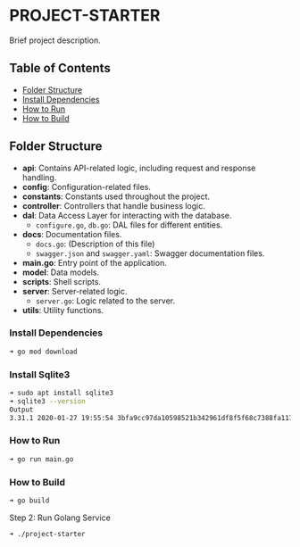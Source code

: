 # PROJECT-STARTER

Brief project description.

## Table of Contents

- [Folder Structure](#folder-structure)
- [Install Dependencies](#install-dependencies)
- [How to Run](#how-to-run)
- [How to Build](#how-to-build)

## Folder Structure

- **api**: Contains API-related logic, including request and response handling.
- **config**: Configuration-related files.
- **constants**: Constants used throughout the project.
- **controller**: Controllers that handle business logic.
- **dal**: Data Access Layer for interacting with the database.
  - `configure.go`, `db.go`: DAL files for different entities.
- **docs**: Documentation files.
  - `docs.go`: (Description of this file)
  - `swagger.json` and `swagger.yaml`: Swagger documentation files.
- **main.go**: Entry point of the application.
- **model**: Data models.
- **scripts**: Shell scripts.
- **server**: Server-related logic.
  - `server.go`: Logic related to the server.
- **utils**: Utility functions.

### Install Dependencies

```bash
➜ go mod download
```

### Install Sqlite3

```bash
➜ sudo apt install sqlite3
➜ sqlite3 --version
Output
3.31.1 2020-01-27 19:55:54 3bfa9cc97da10598521b342961df8f5f68c7388fa117345eeb516eaa837balt1
```

### How to Run

```bash
➜ go run main.go
```

### How to Build

```bash
➜ go build
```

Step 2: Run Golang Service

```bash
➜ ./project-starter
```